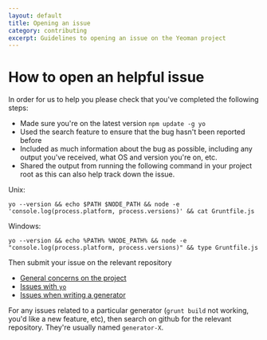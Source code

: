 ```yaml
---
layout: default
title: Opening an issue
category: contributing
excerpt: Guidelines to opening an issue on the Yeoman project
---
```


# How to open an helpful issue

In order for us to help you please check that you've completed the following steps:

* Made sure you're on the latest version `npm update -g yo`
* Used the search feature to ensure that the bug hasn't been reported before
* Included as much information about the bug as possible, including any output you've received, what OS and version you're on, etc.
* Shared the output from running the following command in your project root as this can also help track down the issue.

Unix:

```
yo --version && echo $PATH $NODE_PATH && node -e 'console.log(process.platform, process.versions)' && cat Gruntfile.js
```

Windows:

```
yo --version && echo %PATH% %NODE_PATH% && node -e "console.log(process.platform, process.versions)" && type Gruntfile.js
```

Then submit your issue on the relevant repository

* [General concerns on the project](https://github.com/yeoman/yeoman/issues/new)
* [Issues with `yo`](https://github.com/yeoman/yo/issues/new)
* [Issues when writing a generator](https://github.com/yeoman/generator/issues/new)

For any issues related to a particular generator (`grunt build` not working, you'd like a new feature, etc), then search on github for the relevant repository. They're usually named `generator-X`.
